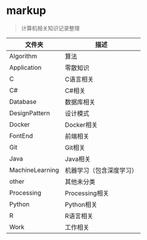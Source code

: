 # markup

> 计算机相关知识记录整理

| 文件夹          | 描述                     |
| --------------- | ------------------------ |
| Algorithm       | 算法                     |
| Application     | 零散知识                 |
| C               | C语言相关                |
| C#              | C#相关                   |
| Database        | 数据库相关               |
| DesignPattern   | 设计模式                 |
| Docker          | Docker相关               |
| FontEnd         | 前端相关                 |
| Git             | Git相关                  |
| Java            | Java相关                 |
| MachineLearning | 机器学习（包含深度学习） |
| other           | 其他未分类               |
| Processing      | Processing相关           |
| Python          | Python相关               |
| R               | R语言相关                |
| Work            | 工作相关                 |
